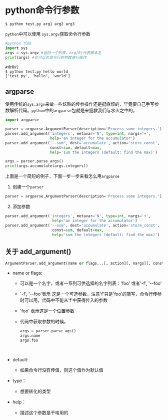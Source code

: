 # python命令行参数

```shell
$ python test.py arg1 arg2 arg3
```

`python`中可以使用 `sys.argv`获取命令行参数

```python
#python 代码
import sys
args = sys.argv #返回一个列表，arg[0]代表脚本名
print(args) #也可以对命令行的参数进行操作
```

```shell
#命令行
$ python test.py hello world
['test.py', 'hello', 'world']
```



## argparse

使用传统的`sys.argv`来做一些炫酷的传参操作还是挺麻烦的，毕竟要自己手写参数解析代码。`python`中的`argparse`包就是来拯救我们与水火之中的。

```python
import argparse

parser = argparse.ArgumentParser(description='Process some integers.')
parser.add_argument('integers', metavar='N', type=int, nargs='+',
                    help='an integer for the accumulator')
parser.add_argument('--sum', dest='accumulate', action='store_const',
                    const=sum, default=max,
                    help='sum the integers (default: find the max)')

args = parser.parse_args()
print(args.accumulate(args.integers))
```



上面是一个简短的例子，下面一步一步来看怎么用`argparse`

1. 创建一个`parser`

```python
parser = argparse.ArgumentParser(description='Process some integers.')
```

2. 添加参数

```python
parser.add_argument('integers', metavar='N', type=int, nargs='+',
                     help='an integer for the accumulator')
parser.add_argument('--sum', dest='accumulate', action='store_const',
                     const=sum, default=max,
                     help='sum the integers (default: find the max)')
```

## 关于 add_argument()

```python
ArgumentParser.add_argument(name or flags...[, action][, nargs][, const][, default][, type][, choices][, required][, help][, metavar][, dest])
```

* name or flags:

  * 可以是一个名字，或者一系列可供选择的名字列表：'foo' 或者'-f', '--foo'

  * '-f', '--foo'表示 这是一个可选参数，注意'f'只是'foo'的简写，命令行传参时可以用，代码中不能从'f'中获得传入的参数

  * 'foo' 表示这是一个位置参数

  * 代码中获取参数的时候，

    ```python
    args = parser.parse_ags()
    args.name
    args.foo
    ```

    ​

* default:

  * 如果命令行没有传值，则这个值作为默认值

* type：

  * 想要转化的类型

* help：

  * 描述这个参数是干啥用的


